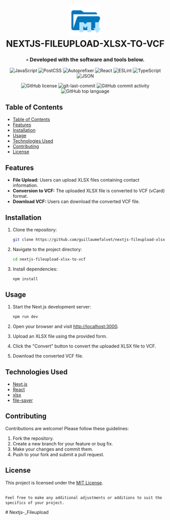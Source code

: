 <div align="center">
<h1 align="center">
<img src="https://raw.githubusercontent.com/PKief/vscode-material-icon-theme/ec559a9f6bfd399b82bb44393651661b08aaf7ba/icons/folder-markdown-open.svg" width="100" />
<br>NEXTJS-FILEUPLOAD-XLSX-TO-VCF</h1>
<h3>◦ Developed with the software and tools below.</h3>

<p align="center">
<img src="https://img.shields.io/badge/JavaScript-F7DF1E.svg?style=flat-square&logo=JavaScript&logoColor=black" alt="JavaScript" />
<img src="https://img.shields.io/badge/PostCSS-DD3A0A.svg?style=flat-square&logo=PostCSS&logoColor=white" alt="PostCSS" />
<img src="https://img.shields.io/badge/Autoprefixer-DD3735.svg?style=flat-square&logo=Autoprefixer&logoColor=white" alt="Autoprefixer" />
<img src="https://img.shields.io/badge/React-61DAFB.svg?style=flat-square&logo=React&logoColor=black" alt="React" />
<img src="https://img.shields.io/badge/ESLint-4B32C3.svg?style=flat-square&logo=ESLint&logoColor=white" alt="ESLint" />
<img src="https://img.shields.io/badge/TypeScript-3178C6.svg?style=flat-square&logo=TypeScript&logoColor=white" alt="TypeScript" />
<img src="https://img.shields.io/badge/JSON-000000.svg?style=flat-square&logo=JSON&logoColor=white" alt="JSON" />
</p>
<img src="https://img.shields.io/github/license/guillaumefalvet/nextjs-fileupload-xlsx-to-vcf?style=flat-square&color=5D6D7E" alt="GitHub license" />
<img src="https://img.shields.io/github/last-commit/guillaumefalvet/nextjs-fileupload-xlsx-to-vcf?style=flat-square&color=5D6D7E" alt="git-last-commit" />
<img src="https://img.shields.io/github/commit-activity/m/guillaumefalvet/nextjs-fileupload-xlsx-to-vcf?style=flat-square&color=5D6D7E" alt="GitHub commit activity" />
<img src="https://img.shields.io/github/languages/top/guillaumefalvet/nextjs-fileupload-xlsx-to-vcf?style=flat-square&color=5D6D7E" alt="GitHub top language" />
</div>

## Table of Contents

- [Table of Contents](#table-of-contents)
- [Features](#features)
- [Installation](#installation)
- [Usage](#usage)
- [Technologies Used](#technologies-used)
- [Contributing](#contributing)
- [License](#license)

## Features

- **File Upload:** Users can upload XLSX files containing contact information.
- **Conversion to VCF:** The uploaded XLSX file is converted to VCF (vCard) format.
- **Download VCF:** Users can download the converted VCF file.

## Installation

1. Clone the repository:

   ```bash
   git clone https://github.com/guillaumefalvet/nextjs-fileupload-xlsx-to-vcf.git
   ```

2. Navigate to the project directory:

   ```bash
   cd nextjs-fileupload-xlsx-to-vcf
   ```

3. Install dependencies:

   ```bash
   npm install
   ```

## Usage

1. Start the Next.js development server:

   ```bash
   npm run dev
   ```

2. Open your browser and visit [http://localhost:3000](http://localhost:3000).

3. Upload an XLSX file using the provided form.

4. Click the "Convert" button to convert the uploaded XLSX file to VCF.

5. Download the converted VCF file.

## Technologies Used

- [Next.js](https://nextjs.org/)
- [React](https://reactjs.org/)
- [xlsx](https://github.com/SheetJS/sheetjs)
- [file-saver](https://www.npmjs.com/package/file-saver)

## Contributing

Contributions are welcome! Please follow these guidelines:

1. Fork the repository.
2. Create a new branch for your feature or bug fix.
3. Make your changes and commit them.
4. Push to your fork and submit a pull request.

## License

This project is licensed under the [MIT License](./LICENSE).

```

Feel free to make any additional adjustments or additions to suit the specifics of your project.
```
#   N e x t j s - _ F i l e u p l o a d 
 
 